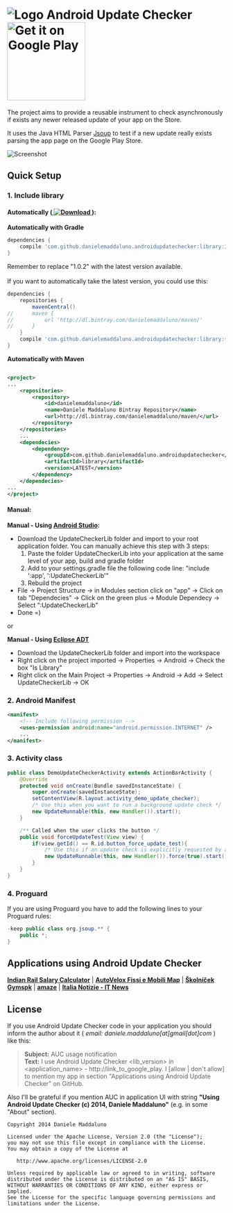# ![Logo](https://raw.githubusercontent.com/danielemaddaluno/Android-Update-Checker/master/app/src/main/res/drawable-mdpi/ic_launcher.png) Android Update Checker <a href="https://play.google.com/store/apps/details?id=com.madx.updatechecker&utm_source=global_co&utm_medium=prtnr&utm_content=Mar2515&utm_campaign=PartBadge&pcampaignid=MKT-AC-global-none-all-co-pr-py-PartBadges-Oct1515-1"><img alt="Get it on Google Play" src="https://play.google.com/intl/en_us/badges/images/apps/en-play-badge-border.png" width="180"/></a>

The project aims to provide a reusable instrument to check asynchronously if exists any newer released update of your app on the Store.

It uses the Java HTML Parser [Jsoup](http://jsoup.org/) to test if a new update really exists parsing the app page on the Google Play Store.

![Screenshot](https://raw.githubusercontent.com/danielemaddaluno/Android-Update-Checker/master/images/readme_info/readme_info_dark.png)


## Quick Setup

### 1. Include library
#### Automatically ([ ![Download](https://api.bintray.com/packages/danielemaddaluno/maven/androidupdatechecker/images/download.svg) ](https://bintray.com/danielemaddaluno/maven/androidupdatechecker/_latestVersion)):
**Automatically with Gradle**
``` gradle
dependencies {
    compile 'com.github.danielemaddaluno.androidupdatechecker:library:1.0.2'
}
```
Remember to replace "1.0.2" with the latest version available.<br><br>
If you want to automatically take the latest version, you could use this:
``` gradle
dependencies {
    repositories {
		mavenCentral()
//      maven {
//          url 'http://dl.bintray.com/danielemaddaluno/maven/'
//      }
    }
    compile 'com.github.danielemaddaluno.androidupdatechecker:library:+'
}
```
**Automatically with Maven**
``` xml

<project>
...
    <repositories>
        <repository>
            <id>danielemaddaluno</id>
            <name>Daniele Maddaluno Bintray Repository</name>
            <url>http://dl.bintray.com/danielemaddaluno/maven/</url>
        </repository>
    </repositories>
    ...
    <dependecies>
        <dependency>
            <groupId>com.github.danielemaddaluno.androidupdatechecker</groupId>
            <artifactId>library</artifactId>
            <version>LATEST</version>
        </dependency>
    </dependecies>
...
</project>
```
#### Manual:
**Manual - Using [Android Studio](https://developer.android.com/sdk/installing/studio.html):**
 * Download the UpdateCheckerLib folder and import to your root application folder. 
You can manually achieve this step with 3 steps: 
    1. Paste the folder UpdateCheckerLib into your application at the same level of your app, build and gradle folder
    2. Add to your settings.gradle file the following code line:
    "include ':app', ':UpdateCheckerLib'"
    3. Rebuild the project
 * File → Project Structure → in Modules section click on "app" → Click on tab "Dependecies" → Click on the green plus → Module Dependecy → Select ":UpdateCheckerLib"
 * Done =)

or

**Manual - Using [Eclipse ADT](http://developer.android.com/sdk/index.html)**
* Download the UpdateCheckerLib folder and import into the workspace
* Right click on the project imported → Properties → Android → Check the box "Is Library"
* Right click on the Main Project → Properties → Android → Add → Select UpdateCheckerLib → OK


### 2. Android Manifest
``` xml
<manifest>
    <!-- Include following permission -->
	<uses-permission android:name="android.permission.INTERNET" />
	...
</manifest>
```

### 3. Activity class
``` java
public class DemoUpdateCheckerActivity extends ActionBarActivity {
    @Override
    protected void onCreate(Bundle savedInstanceState) {
        super.onCreate(savedInstanceState);
        setContentView(R.layout.activity_demo_update_checker);
        /* Use this when you want to run a background update check */
        new UpdateRunnable(this, new Handler()).start();
    }

    /** Called when the user clicks the button */
    public void forceUpdateTest(View view) {
        if(view.getId() == R.id.button_force_update_test){
            /* Use this if an update check is explicitly requested by a user action */
            new UpdateRunnable(this, new Handler()).force(true).start();
        }
    }
}
```

### 4. Proguard
If you are using Proguard you have to add the following lines to your Proguard rules:
``` java
-keep public class org.jsoup.** {
    public *;
}
```

## Applications using Android Update Checker
**[Indian Rail Salary Calculator](https://play.google.com/store/apps/details?id=com.cr.taxc.activity&hl=en)** | **[AutoVelox Fissi e Mobili Map](https://play.google.com/store/apps/details?id=com.italia.autovelox.autoveloxfissiemoibli)** | **[Školníček Gymspk](https://play.google.com/store/apps/details?id=cz.hoky.gympsk)** | **[amaze](https://play.google.com/store/apps/details?id=kongligit.amaze.android)** | **[Italia Notizie - IT News](https://play.google.com/store/apps/details?id=com.madx.pratonews)**

## License

If you use Android Update Checker code in your application you should inform the author about it ( *email: daniele.maddaluno[at]gmail[dot]com* ) like this:
> **Subject:** AUC usage notification<br />
> **Text:** I use Android Update Checker &lt;lib_version> in &lt;application_name> - http://link_to_google_play.
> I [allow | don't allow] to mention my app in section "Applications using Android Update Checker" on GitHub.

Also I'll be grateful if you mention AUC in application UI with string **"Using Android Update Checker (c) 2014, Daniele Maddaluno"** (e.g. in some "About" section).

    Copyright 2014 Daniele Maddaluno

    Licensed under the Apache License, Version 2.0 (the "License");
    you may not use this file except in compliance with the License.
    You may obtain a copy of the License at

       http://www.apache.org/licenses/LICENSE-2.0

    Unless required by applicable law or agreed to in writing, software
    distributed under the License is distributed on an "AS IS" BASIS,
    WITHOUT WARRANTIES OR CONDITIONS OF ANY KIND, either express or implied.
    See the License for the specific language governing permissions and
    limitations under the License.
